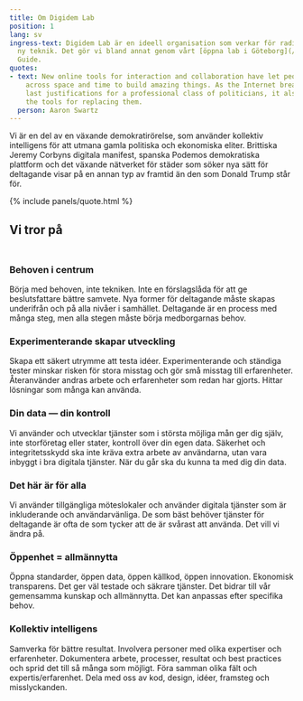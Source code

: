 ```yaml
---
title: Om Digidem Lab
position: 1
lang: sv
ingress-text: Digidem Lab är en ideell organisation som verkar för radikal demokrati med
  ny teknik. Det gör vi bland annat genom vårt [öppna lab i Göteborg](/projects/digidem-open-lab) och guiden Digidem
  Guide.
quotes:
- text: New online tools for interaction and collaboration have let people come together
    across space and time to build amazing things. As the Internet breaks down the
    last justifications for a professional class of politicians, it also builds up
    the tools for replacing them.
  person: Aaron Swartz
---
```


Vi är en del av en växande demokratirörelse, som använder kollektiv intelligens för att utmana gamla politiska och ekonomiska eliter. Brittiska Jeremy Corbyns digitala manifest, spanska Podemos demokratiska plattform och det växande nätverket för städer som söker nya sätt för deltagande visar på en annan typ av framtid än den som Donald Trump står för.

{% include panels/quote.html %}

<h2 style="float:none;width:auto;margin-bottom:3rem;" class=" text-center display-2"><span class="text-success bg-info">Vi tror på</span></h2>

### Behoven i centrum
Börja med behoven, inte tekniken. Inte en förslagslåda för att ge beslutsfattare bättre samvete. Nya former för deltagande måste skapas underifrån och på alla nivåer i samhället. Deltagande är en process med många steg, men alla stegen måste börja medborgarnas behov.

### Experimenterande skapar utveckling
Skapa ett säkert utrymme att testa idéer. Experimenterande och ständiga tester minskar risken för stora misstag och gör små misstag till erfarenheter.
Återanvänder andras arbete och erfarenheter som redan har gjorts. Hittar lösningar som många kan använda.

### Din data — din kontroll
Vi använder och utvecklar tjänster som i största möjliga mån ger dig själv, inte storföretag eller stater, kontroll över din egen data. Säkerhet och integritetsskydd ska inte kräva extra arbete av användarna, utan vara inbyggt i bra digitala tjänster. När du går ska du kunna ta med dig din data.

### Det här är för alla
Vi använder tillgängliga möteslokaler och använder digitala tjänster som är inkluderande och användarvänliga. De som bäst behöver tjänster för deltagande är ofta de som tycker att de är svårast att använda. Det vill vi ändra på.

### Öppenhet = allmännytta
Öppna standarder, öppen data, öppen källkod, öppen innovation. Ekonomisk transparens. Det ger väl testade och säkrare tjänster. Det bidrar till vår gemensamma kunskap och allmännytta. Det kan anpassas efter specifika behov.

### Kollektiv intelligens
Samverka för bättre resultat. Involvera personer med olika expertiser och erfarenheter. Dokumentera arbete, processer, resultat och best practices och sprid det till så många som möjligt. Föra samman olika fält och expertis/erfarenhet. Dela med oss av kod, design, idéer, framsteg och misslyckanden.
